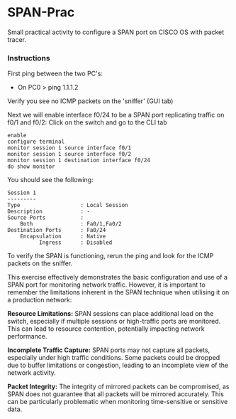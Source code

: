 # SPAN-Prac
Small practical activity to configure a SPAN port on CISCO OS with packet tracer. 

### Instructions 
First ping between the two PC's: 
- On PC0 > ping 1.1.1.2

Verify you see no ICMP packets on the 'sniffer' (GUI tab)

Next we will enable interface f0/24 to be a SPAN port replicating traffic on f0/1 and f0/2:
Click on the switch and go to the CLI tab
```cisco
enable
configure terminal
monitor session 1 source interface f0/1
monitor session 1 source interface f0/2
monitor session 1 destination interface f0/24
do show monitor
```
You should see the following:
```cisco
Session 1
---------
Type                   : Local Session
Description            : -
Source Ports           : 
    Both               : Fa0/1,Fa0/2
Destination Ports      : Fa0/24
    Encapsulation      : Native
          Ingress      : Disabled
```

To verify the SPAN is functioning, rerun the ping and look for the ICMP packets on the sniffer. 

This exercise effectively demonstrates the basic configuration and use of a SPAN port for monitoring network traffic. However, it is important to remember the limitations inherent in the SPAN technique when utilising it on a production network:

**Resource Limitations:**
SPAN sessions can place additional load on the switch, especially if multiple sessions or high-traffic ports are monitored. This can lead to resource contention, potentially impacting network performance.

**Incomplete Traffic Capture:**
SPAN ports may not capture all packets, especially under high traffic conditions. Some packets could be dropped due to buffer limitations or congestion, leading to an incomplete view of the network activity.

**Packet Integrity:**
The integrity of mirrored packets can be compromised, as SPAN does not guarantee that all packets will be mirrored accurately. This can be particularly problematic when monitoring time-sensitive or sensitive data.
